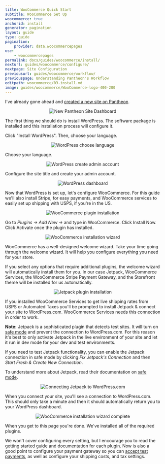 ```yaml
---
title: WooCommerce Quick Start
subtitle: WooCommerce Set Up
woocommerce: true
anchorid: install
generator: pagination
layout: guide
type: guide
pagination:
    provider: data.woocommercepages
use:
    - woocommercepages
permalink: docs/guides/woocommerce/install/
nexturl: guides/woocommerce/configure/
nextpage: Site Configuration
previousurl: guides/woocommerce/workflow/
previouspage: Understanding Pantheon's Workflow
editpath: woocommerce/03-install.md
image: guides/woocommerce/WooCommerce-logo-400-200
---
```

I've already gone ahead and [created a new site on Pantheon](/docs/guides/quickstart/create-new-site/).

<p style="text-align:center;">
    <img align="center" src="/source/docs/assets/images/guides/woocommerce/01-new-pantheon-site.png" style="max-width:100%;" alt="New Pantheon Site Dashboard">
</p>

The first thing we should do is install WordPress. The software package is installed and this installation process will configure it.

Click "Install WordPress". Then, choose your language.

<p style="text-align:center;">
    <img align="center" src="/source/docs/assets/images/guides/woocommerce/02-WordPress-choose-language.png" style="max-width:100%;" alt="WordPress choose language">
</p>

Choose your language.

<p style="text-align:center;">
    <img align="center" src="/source/docs/assets/images/guides/woocommerce/03-WordPress-create-admin-account.png" style="max-width:100%;" alt="WordPress create admin account">
</p>

Configure the site title and create your admin account.

<p style="text-align:center;">
    <img align="center" src="/source/docs/assets/images/guides/woocommerce/04-WordPress-dashboard-fresh-installation.png" style="max-width:100%;" alt="WordPress dashboard">
</p>

Now that WordPress is set up, let's configure WooCommerce. For this guide we'll also install Stripe, for easy payments, and WooCommerce services to easily set up shipping with USPS, if you're in the US.

<p style="text-align:center;">
    <img align="center" src="/source/docs/assets/images/guides/woocommerce/05-install-WooCommerce-plugin.png" style="max-width:100%;" alt="WooCommerce plugin installation">
</p>

Go to _Plugins -> Add New ->_ and type in WooCommerce. Click Install Now. Click Activate once the plugin has installed.

<p style="text-align:center;">
    <img align="center" src="/source/docs/assets/images/guides/woocommerce/06-WooCommerce-installation-wizard.png" style="max-width:100%;" alt="WooCommerce installation wizard">
</p>

WooCommerce has a well-designed welcome wizard. Take your time going through the welcome wizard. It will help you configure everything you need for your store.

If you select any options that require additional plugins, the welcome wizard will automatically install them for you. In our case Jetpack, WooCommerce Services, the WooCommerce Stripe Payment Gateway, and the Storefront theme will be installed for us automatically.

<p style="text-align:center;">
    <img align="center" src="/source/docs/assets/images/guides/woocommerce/07-install-Jetpack.png" style="max-width:100%;" alt="Jetpack plugin installation">
</p>

If you installed WooCommerce Services to get live shipping rates from USPS or Automated Taxes you'll be prompted to install Jetpack & connect your site to WordPress.com. WooCommerce Services needs this connection in order to work.

**Note:** Jetpack is a sophisticated plugin that detects test sites. It will turn on [safe mode](https://jetpack.com/support/safe-mode/) and prevent the connection to WordPress.com. For this reason it's best to only activate Jetpack in the live environment of your site and let it run in dev mode for your dev and test environments.

If you need to test Jetpack functionality, you can enable the Jetpack connection in safe mode by clicking _Fix Jetpack's Connection_ and then _Start Fresh & Create New Connection_.

To understand more about Jetpack, read their documentation on [safe mode](https://jetpack.com/support/safe-mode/).

<p style="text-align:center;">
    <img align="center" src="/source/docs/assets/images/guides/woocommerce/08-connect-Jetpack.png" style="max-width:100%;" alt="Connecting Jetpack to WordPress.com">
</p>

When you connect your site, you'll see a connection to WordPress.com. This should only take a minute and then it should automatically return you to your WordPress dashboard.

<p style="text-align:center;">
    <img align="center" src="/source/docs/assets/images/guides/woocommerce/09-WooCommerce-installation-wizard-complete.png" style="max-width:100%;" alt="WooCommerce installation wizard complete">
</p>

When you get to this page you're done. We've installed all of the required plugins.

We won't cover configuring every setting, but I encourage you to read the getting started guide and documentation for each plugin. Now is also a good point to configure your payment gateway so you can [accept test payments](https://robotninja.com/blog/test-woocommerce-payments-via-credit-card/), as well as configure your shipping costs, and tax settings.
